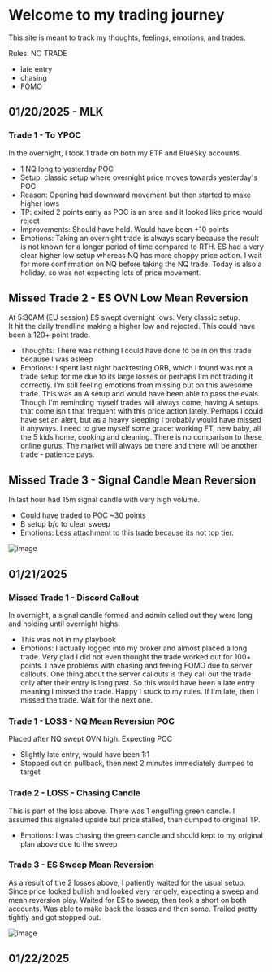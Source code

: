 # Welcome to my trading journey

This site is meant to track my thoughts, feelings, emotions, and trades.

Rules:
NO TRADE
- late entry
- chasing
- FOMO

## 01/20/2025 - MLK

### Trade 1 - To YPOC
In the overnight, I took 1 trade on both my ETF and BlueSky accounts.
- 1 NQ long to yesterday POC
- Setup: classic setup where overnight price moves towards yesterday's POC
- Reason: Opening had downward movement but then started to make higher lows
- TP: exited 2 points early as POC is an area and it looked like price would reject
- Improvements: Should have held.  Would have been +10 points
- Emotions:
Taking an overnight trade is always scary because the result is not known for a longer period of time compared to RTH.
ES had a very clear higher low setup whereas NQ has more choppy price action.  I wait for more confirmation on NQ before taking the NQ trade.
Today is also a holiday, so was not expecting lots of price movement.

## Missed Trade 2 - ES OVN Low Mean Reversion
At 5:30AM (EU session) ES swept overnight lows.  Very classic setup.  
It hit the daily trendline making a higher low and rejected.
This could have been a 120+ point trade.
- Thoughts: There was nothing I could have done to be in on this trade because I was asleep
- Emotions:
I spent last night backtesting ORB, which I found was not a trade setup for me due to its large losses or perhaps I'm not trading it correctly.
I'm still feeling emotions from missing out on this awesome trade.  This was an A setup and would have been able to pass the evals.
Though I'm reminding myself trades will always come, having A setups that come isn't that frequent with this price action lately.
Perhaps I could have set an alert, but as a heavy sleeping I probably would have missed it anyways.
I need to give myself some grace: working FT, new baby, all the 5 kids home, cooking and cleaning.  There is no comparison to these online gurus.
The market will always be there and there will be another trade - patience pays.

## Missed Trade 3 - Signal Candle Mean Reversion
In last hour had 15m signal candle with very high volume.
- Could have traded to POC ~30 points
- B setup b/c to clear sweep
- Emotions:
Less attachment to this trade because its not top tier.

![image](https://github.com/user-attachments/assets/d833bbf8-6cc0-4f50-9ffb-b874208bcffc)


## 01/21/2025

### Missed Trade 1 - Discord Callout
In overnight, a signal candle formed and admin called out they were long and holding until overnight highs.
- This was not in my playbook
- Emotions:
I actually logged into my broker and almost placed a long trade.  Very glad I did not even thought the trade worked out for 100+ points.
I have problems with chasing and feeling FOMO due to server callouts.  One thing about the server callouts is they call out the trade only after their entry is long past.
So this would have been a late entry meaning I missed the trade.  Happy I stuck to my rules.  If I'm late, then I missed the trade.  Wait for the next one.

### Trade 1 - LOSS - NQ Mean Reversion POC
Placed after NQ swept OVN high.  Expecting POC
- Slightly late entry, would have been 1:1
- Stopped out on pullback, then next 2 minutes immediately dumped to target

### Trade 2 - LOSS - Chasing Candle
This is part of the loss above.  There was 1 engulfing green candle.  I assumed this signaled upside but price stalled, then dumped to original TP.
- Emotions:
I was chasing the green candle and should kept to my original plan above due to the sweep

### Trade 3 - ES Sweep Mean Reversion
As a result of the 2 losses above, I patiently waited for the usual setup.  Since price looked bullish and looked very rangely, expecting a sweep and mean reversion play.
Waited for ES to sweep, then took a short on both accounts.  Was able to make back the losses and then some.  Trailed pretty tightly and got stopped out.

![image](https://github.com/user-attachments/assets/01f72b40-54f9-4b97-b6b7-c229fe442c50)


## 01/22/2025


